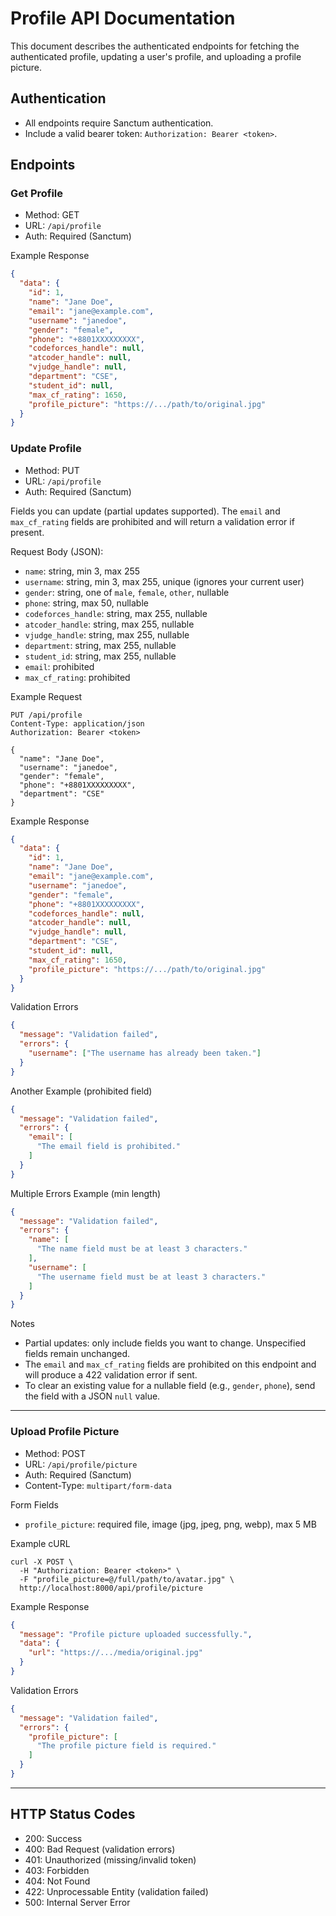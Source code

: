 # Profile API Documentation

This document describes the authenticated endpoints for fetching the authenticated profile, updating a user's profile, and uploading a profile picture.

## Authentication
- All endpoints require Sanctum authentication.
- Include a valid bearer token: `Authorization: Bearer <token>`.

## Endpoints

### Get Profile

- Method: GET
- URL: `/api/profile`
- Auth: Required (Sanctum)

Example Response
```json
{
  "data": {
    "id": 1,
    "name": "Jane Doe",
    "email": "jane@example.com",
    "username": "janedoe",
    "gender": "female",
    "phone": "+8801XXXXXXXXX",
    "codeforces_handle": null,
    "atcoder_handle": null,
    "vjudge_handle": null,
    "department": "CSE",
    "student_id": null,
    "max_cf_rating": 1650,
    "profile_picture": "https://.../path/to/original.jpg"
  }
}
```

### Update Profile

- Method: PUT
- URL: `/api/profile`
- Auth: Required (Sanctum)

Fields you can update (partial updates supported). The `email` and
`max_cf_rating` fields are prohibited and will return a validation error if
present.

Request Body (JSON):
- `name`: string, min 3, max 255
- `username`: string, min 3, max 255, unique (ignores your current user)
- `gender`: string, one of `male`, `female`, `other`, nullable
- `phone`: string, max 50, nullable
- `codeforces_handle`: string, max 255, nullable
- `atcoder_handle`: string, max 255, nullable
- `vjudge_handle`: string, max 255, nullable
- `department`: string, max 255, nullable
- `student_id`: string, max 255, nullable
- `email`: prohibited
- `max_cf_rating`: prohibited
  

Example Request
```
PUT /api/profile
Content-Type: application/json
Authorization: Bearer <token>

{
  "name": "Jane Doe",
  "username": "janedoe",
  "gender": "female",
  "phone": "+8801XXXXXXXXX",
  "department": "CSE"
}
```

Example Response
```json
{
  "data": {
    "id": 1,
    "name": "Jane Doe",
    "email": "jane@example.com",
    "username": "janedoe",
    "gender": "female",
    "phone": "+8801XXXXXXXXX",
    "codeforces_handle": null,
    "atcoder_handle": null,
    "vjudge_handle": null,
    "department": "CSE",
    "student_id": null,
    "max_cf_rating": 1650,
    "profile_picture": "https://.../path/to/original.jpg"
  }
}
```

Validation Errors
```json
{
  "message": "Validation failed",
  "errors": {
    "username": ["The username has already been taken."]
  }
}
```

Another Example (prohibited field)
```json
{
  "message": "Validation failed",
  "errors": {
    "email": [
      "The email field is prohibited."
    ]
  }
}
```

Multiple Errors Example (min length)
```json
{
  "message": "Validation failed",
  "errors": {
    "name": [
      "The name field must be at least 3 characters."
    ],
    "username": [
      "The username field must be at least 3 characters."
    ]
  }
}
```

Notes
- Partial updates: only include fields you want to change. Unspecified fields
  remain unchanged.
- The `email` and `max_cf_rating` fields are prohibited on this endpoint and
  will produce a 422 validation error if sent.
- To clear an existing value for a nullable field (e.g., `gender`, `phone`), send the field with a JSON `null` value.

---

### Upload Profile Picture

- Method: POST
- URL: `/api/profile/picture`
- Auth: Required (Sanctum)
- Content-Type: `multipart/form-data`

Form Fields
- `profile_picture`: required file, image (jpg, jpeg, png, webp), max 5 MB

Example cURL
```
curl -X POST \
  -H "Authorization: Bearer <token>" \
  -F "profile_picture=@/full/path/to/avatar.jpg" \
  http://localhost:8000/api/profile/picture
```

Example Response
```json
{
  "message": "Profile picture uploaded successfully.",
  "data": {
    "url": "https://.../media/original.jpg"
  }
}
```

Validation Errors
```json
{
  "message": "Validation failed",
  "errors": {
    "profile_picture": [
      "The profile picture field is required."
    ]
  }
}
```

---

## HTTP Status Codes
- 200: Success
- 400: Bad Request (validation errors)
- 401: Unauthorized (missing/invalid token)
- 403: Forbidden
- 404: Not Found
- 422: Unprocessable Entity (validation failed)
- 500: Internal Server Error

